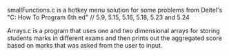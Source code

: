 smallFunctions.c is a hotkey menu solution for some problems from Deitel's "C: How To Program 6th ed" // 5.9, 5.15, 5.16, 5.18, 5.23 and 5.24 


Arrays.c is a program that uses one and two dimensional arrays for storing students marks in different exams and then prints out the aggregated score based on marks that was asked from the user to input.
